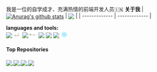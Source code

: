 我是一位的自学成才、充满热情的前端开发人员🇮🇳
**关于我**
| <a href="#"><img align="center" src="https://github-readme-stats.vercel.app/api?username=Madou-Shinni&show_icons=true&theme=buefy&hide_border=true" alt="Anurag's github stats" /></a> | <a href="#"><img align="center" src="https://github-readme-stats.vercel.app/api/top-langs/?username=Madou-Shinni&layout=compact&theme=buefy&hide_border=true" /></a> |
| ------------- | ------------- |

**languages and tools:**  
<code><img height="20" src="https://raw.githubusercontent.com/rfyiamcool/golang_logo/3478773144ed1d8fe4081f205933752631529e9f/svg/golang_3.svg"></code>
<code><img height="20" src="https://raw.githubusercontent.com/github/explore/80688e429a7d4ef2fca1e82350fe8e3517d3494d/topics/mysql/mysql.png?size=40"></code>
<code><img height="20" src="https://github.com/dtm-labs.png?size=40"></code>
<code><img height="20" src="https://raw.githubusercontent.com/github/explore/80688e429a7d4ef2fca1e82350fe8e3517d3494d/topics/mongodb/mongodb.png?size=48"></code>
<code><img height="20" src="https://github.com/redis.png?size=40"></code>
<code><img height="20" src="https://github.com/rabbitmq.png?size=40"></code>
<code><img height="20" src="https://github.com/apache.png?size=40"></code>
<code><img height="20" src="https://raw.githubusercontent.com/github/explore/80688e429a7d4ef2fca1e82350fe8e3517d3494d/topics/react/react.png?size=48"></code>

#### Top Repositories
<a href="https://github.com/Madou-Shinni/gin-quickstart">
  <img align="center" src="https://github-readme-stats.vercel.app/api/pin/?username=Madou-Shinni&repo=gin-quickstart&theme=buefy" />
</a>
<a href="https://github.com/Madou-Shinni/gin-vue-admin">
  <img align="center" src="https://github-readme-stats.vercel.app/api/pin/?username=Madou-Shinni&repo=gin-vue-admin&theme=buefy" />
</a>
<a href="https://github.com/Madou-Shinni/kratos-im">
  <img align="center" src="https://github-readme-stats.vercel.app/api/pin/?username=Madou-Shinni&repo=kratos-im&theme=buefy" />
</a>
<a href="https://github.com/tx7do/kratos-transport">
  <img align="center" src="https://github-readme-stats.vercel.app/api/pin/?username=Madou-Shinni&repo=kratos-transport&theme=buefy" />
</a>
<br />
<br />
